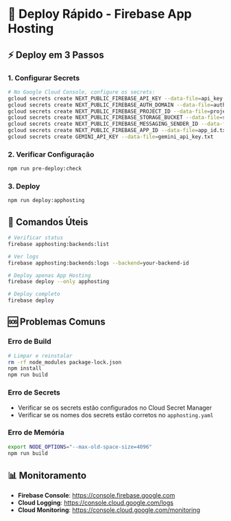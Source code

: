 # 🚀 Deploy Rápido - Firebase App Hosting

## ⚡ Deploy em 3 Passos

### 1. Configurar Secrets
```bash
# No Google Cloud Console, configure os secrets:
gcloud secrets create NEXT_PUBLIC_FIREBASE_API_KEY --data-file=api_key.txt
gcloud secrets create NEXT_PUBLIC_FIREBASE_AUTH_DOMAIN --data-file=auth_domain.txt
gcloud secrets create NEXT_PUBLIC_FIREBASE_PROJECT_ID --data-file=project_id.txt
gcloud secrets create NEXT_PUBLIC_FIREBASE_STORAGE_BUCKET --data-file=storage_bucket.txt
gcloud secrets create NEXT_PUBLIC_FIREBASE_MESSAGING_SENDER_ID --data-file=messaging_sender_id.txt
gcloud secrets create NEXT_PUBLIC_FIREBASE_APP_ID --data-file=app_id.txt
gcloud secrets create GEMINI_API_KEY --data-file=gemini_api_key.txt
```

### 2. Verificar Configuração
```bash
npm run pre-deploy:check
```

### 3. Deploy
```bash
npm run deploy:apphosting
```

## 🔧 Comandos Úteis

```bash
# Verificar status
firebase apphosting:backends:list

# Ver logs
firebase apphosting:backends:logs --backend=your-backend-id

# Deploy apenas App Hosting
firebase deploy --only apphosting

# Deploy completo
firebase deploy
```

## 🆘 Problemas Comuns

### Erro de Build
```bash
# Limpar e reinstalar
rm -rf node_modules package-lock.json
npm install
npm run build
```

### Erro de Secrets
- Verificar se os secrets estão configurados no Cloud Secret Manager
- Verificar se os nomes dos secrets estão corretos no `apphosting.yaml`

### Erro de Memória
```bash
export NODE_OPTIONS="--max-old-space-size=4096"
npm run build
```

## 📊 Monitoramento

- **Firebase Console**: https://console.firebase.google.com
- **Cloud Logging**: https://console.cloud.google.com/logs
- **Cloud Monitoring**: https://console.cloud.google.com/monitoring
